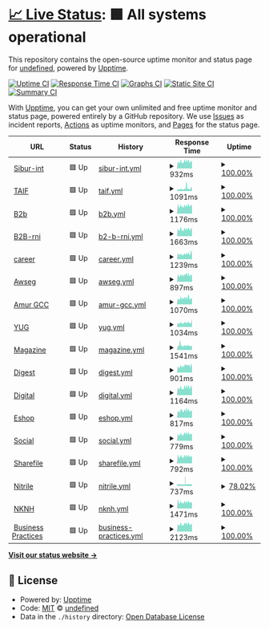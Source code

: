 # [📈 Live Status](https://demo.upptime.js.org): <!--live status--> **🟩 All systems operational**

This repository contains the open-source uptime monitor and status page for [undefined](https://demo.upptime.js.org), powered by [Upptime](https://github.com/upptime/upptime).

[![Uptime CI](https://github.com/undefined/upptime/workflows/Uptime%20CI/badge.svg)](https://github.com/undefined/upptime/actions?query=workflow%3A%22Uptime+CI%22)
[![Response Time CI](https://github.com/undefined/upptime/workflows/Response%20Time%20CI/badge.svg)](https://github.com/undefined/upptime/actions?query=workflow%3A%22Response+Time+CI%22)
[![Graphs CI](https://github.com/undefined/upptime/workflows/Graphs%20CI/badge.svg)](https://github.com/undefined/upptime/actions?query=workflow%3A%22Graphs+CI%22)
[![Static Site CI](https://github.com/undefined/upptime/workflows/Static%20Site%20CI/badge.svg)](https://github.com/undefined/upptime/actions?query=workflow%3A%22Static+Site+CI%22)
[![Summary CI](https://github.com/undefined/upptime/workflows/Summary%20CI/badge.svg)](https://github.com/undefined/upptime/actions?query=workflow%3A%22Summary+CI%22)

With [Upptime](https://upptime.js.org), you can get your own unlimited and free uptime monitor and status page, powered entirely by a GitHub repository. We use [Issues](https://github.com/undefined/upptime/issues) as incident reports, [Actions](https://github.com/undefined/upptime/actions) as uptime monitors, and [Pages](https://demo.upptime.js.org) for the status page.

<!--start: status pages-->
<!-- This summary is generated by Upptime (https://github.com/upptime/upptime) -->
<!-- Do not edit this manually, your changes will be overwritten -->
<!-- prettier-ignore -->
| URL | Status | History | Response Time | Uptime |
| --- | ------ | ------- | ------------- | ------ |
| <img alt="" src="https://favicons.githubusercontent.com/sibur-int.ru" height="13"> [Sibur-int](https://sibur-int.ru) | 🟩 Up | [sibur-int.yml](https://github.com/callmeurpapa/uptime/commits/HEAD/history/sibur-int.yml) | <details><summary><img alt="Response time graph" src="./graphs/sibur-int/response-time-week.png" height="20"> 932ms</summary><br><a href="https://callmeurpapa.github.io/uptime/history/sibur-int"><img alt="Response time 875" src="https://img.shields.io/endpoint?url=https%3A%2F%2Fraw.githubusercontent.com%2Fcallmeurpapa%2Fuptime%2FHEAD%2Fapi%2Fsibur-int%2Fresponse-time.json"></a><br><a href="https://callmeurpapa.github.io/uptime/history/sibur-int"><img alt="24-hour response time 962" src="https://img.shields.io/endpoint?url=https%3A%2F%2Fraw.githubusercontent.com%2Fcallmeurpapa%2Fuptime%2FHEAD%2Fapi%2Fsibur-int%2Fresponse-time-day.json"></a><br><a href="https://callmeurpapa.github.io/uptime/history/sibur-int"><img alt="7-day response time 932" src="https://img.shields.io/endpoint?url=https%3A%2F%2Fraw.githubusercontent.com%2Fcallmeurpapa%2Fuptime%2FHEAD%2Fapi%2Fsibur-int%2Fresponse-time-week.json"></a><br><a href="https://callmeurpapa.github.io/uptime/history/sibur-int"><img alt="30-day response time 875" src="https://img.shields.io/endpoint?url=https%3A%2F%2Fraw.githubusercontent.com%2Fcallmeurpapa%2Fuptime%2FHEAD%2Fapi%2Fsibur-int%2Fresponse-time-month.json"></a><br><a href="https://callmeurpapa.github.io/uptime/history/sibur-int"><img alt="1-year response time 875" src="https://img.shields.io/endpoint?url=https%3A%2F%2Fraw.githubusercontent.com%2Fcallmeurpapa%2Fuptime%2FHEAD%2Fapi%2Fsibur-int%2Fresponse-time-year.json"></a></details> | <details><summary><a href="https://callmeurpapa.github.io/uptime/history/sibur-int">100.00%</a></summary><a href="https://callmeurpapa.github.io/uptime/history/sibur-int"><img alt="All-time uptime 100.00%" src="https://img.shields.io/endpoint?url=https%3A%2F%2Fraw.githubusercontent.com%2Fcallmeurpapa%2Fuptime%2FHEAD%2Fapi%2Fsibur-int%2Fuptime.json"></a><br><a href="https://callmeurpapa.github.io/uptime/history/sibur-int"><img alt="24-hour uptime 100.00%" src="https://img.shields.io/endpoint?url=https%3A%2F%2Fraw.githubusercontent.com%2Fcallmeurpapa%2Fuptime%2FHEAD%2Fapi%2Fsibur-int%2Fuptime-day.json"></a><br><a href="https://callmeurpapa.github.io/uptime/history/sibur-int"><img alt="7-day uptime 100.00%" src="https://img.shields.io/endpoint?url=https%3A%2F%2Fraw.githubusercontent.com%2Fcallmeurpapa%2Fuptime%2FHEAD%2Fapi%2Fsibur-int%2Fuptime-week.json"></a><br><a href="https://callmeurpapa.github.io/uptime/history/sibur-int"><img alt="30-day uptime 100.00%" src="https://img.shields.io/endpoint?url=https%3A%2F%2Fraw.githubusercontent.com%2Fcallmeurpapa%2Fuptime%2FHEAD%2Fapi%2Fsibur-int%2Fuptime-month.json"></a><br><a href="https://callmeurpapa.github.io/uptime/history/sibur-int"><img alt="1-year uptime 100.00%" src="https://img.shields.io/endpoint?url=https%3A%2F%2Fraw.githubusercontent.com%2Fcallmeurpapa%2Fuptime%2FHEAD%2Fapi%2Fsibur-int%2Fuptime-year.json"></a></details>
| <img alt="" src="https://favicons.githubusercontent.com/taif.ru" height="13"> [TAIF](http://taif.ru) | 🟩 Up | [taif.yml](https://github.com/callmeurpapa/uptime/commits/HEAD/history/taif.yml) | <details><summary><img alt="Response time graph" src="./graphs/taif/response-time-week.png" height="20"> 1091ms</summary><br><a href="https://callmeurpapa.github.io/uptime/history/taif"><img alt="Response time 835" src="https://img.shields.io/endpoint?url=https%3A%2F%2Fraw.githubusercontent.com%2Fcallmeurpapa%2Fuptime%2FHEAD%2Fapi%2Ftaif%2Fresponse-time.json"></a><br><a href="https://callmeurpapa.github.io/uptime/history/taif"><img alt="24-hour response time 862" src="https://img.shields.io/endpoint?url=https%3A%2F%2Fraw.githubusercontent.com%2Fcallmeurpapa%2Fuptime%2FHEAD%2Fapi%2Ftaif%2Fresponse-time-day.json"></a><br><a href="https://callmeurpapa.github.io/uptime/history/taif"><img alt="7-day response time 1091" src="https://img.shields.io/endpoint?url=https%3A%2F%2Fraw.githubusercontent.com%2Fcallmeurpapa%2Fuptime%2FHEAD%2Fapi%2Ftaif%2Fresponse-time-week.json"></a><br><a href="https://callmeurpapa.github.io/uptime/history/taif"><img alt="30-day response time 835" src="https://img.shields.io/endpoint?url=https%3A%2F%2Fraw.githubusercontent.com%2Fcallmeurpapa%2Fuptime%2FHEAD%2Fapi%2Ftaif%2Fresponse-time-month.json"></a><br><a href="https://callmeurpapa.github.io/uptime/history/taif"><img alt="1-year response time 835" src="https://img.shields.io/endpoint?url=https%3A%2F%2Fraw.githubusercontent.com%2Fcallmeurpapa%2Fuptime%2FHEAD%2Fapi%2Ftaif%2Fresponse-time-year.json"></a></details> | <details><summary><a href="https://callmeurpapa.github.io/uptime/history/taif">100.00%</a></summary><a href="https://callmeurpapa.github.io/uptime/history/taif"><img alt="All-time uptime 96.63%" src="https://img.shields.io/endpoint?url=https%3A%2F%2Fraw.githubusercontent.com%2Fcallmeurpapa%2Fuptime%2FHEAD%2Fapi%2Ftaif%2Fuptime.json"></a><br><a href="https://callmeurpapa.github.io/uptime/history/taif"><img alt="24-hour uptime 100.00%" src="https://img.shields.io/endpoint?url=https%3A%2F%2Fraw.githubusercontent.com%2Fcallmeurpapa%2Fuptime%2FHEAD%2Fapi%2Ftaif%2Fuptime-day.json"></a><br><a href="https://callmeurpapa.github.io/uptime/history/taif"><img alt="7-day uptime 100.00%" src="https://img.shields.io/endpoint?url=https%3A%2F%2Fraw.githubusercontent.com%2Fcallmeurpapa%2Fuptime%2FHEAD%2Fapi%2Ftaif%2Fuptime-week.json"></a><br><a href="https://callmeurpapa.github.io/uptime/history/taif"><img alt="30-day uptime 96.63%" src="https://img.shields.io/endpoint?url=https%3A%2F%2Fraw.githubusercontent.com%2Fcallmeurpapa%2Fuptime%2FHEAD%2Fapi%2Ftaif%2Fuptime-month.json"></a><br><a href="https://callmeurpapa.github.io/uptime/history/taif"><img alt="1-year uptime 96.63%" src="https://img.shields.io/endpoint?url=https%3A%2F%2Fraw.githubusercontent.com%2Fcallmeurpapa%2Fuptime%2FHEAD%2Fapi%2Ftaif%2Fuptime-year.json"></a></details>
| <img alt="" src="https://favicons.githubusercontent.com/b2b.sibur.ru" height="13"> [B2b](https://b2b.sibur.ru) | 🟩 Up | [b2b.yml](https://github.com/callmeurpapa/uptime/commits/HEAD/history/b2b.yml) | <details><summary><img alt="Response time graph" src="./graphs/b2b/response-time-week.png" height="20"> 1176ms</summary><br><a href="https://callmeurpapa.github.io/uptime/history/b2b"><img alt="Response time 1925" src="https://img.shields.io/endpoint?url=https%3A%2F%2Fraw.githubusercontent.com%2Fcallmeurpapa%2Fuptime%2FHEAD%2Fapi%2Fb2b%2Fresponse-time.json"></a><br><a href="https://callmeurpapa.github.io/uptime/history/b2b"><img alt="24-hour response time 1362" src="https://img.shields.io/endpoint?url=https%3A%2F%2Fraw.githubusercontent.com%2Fcallmeurpapa%2Fuptime%2FHEAD%2Fapi%2Fb2b%2Fresponse-time-day.json"></a><br><a href="https://callmeurpapa.github.io/uptime/history/b2b"><img alt="7-day response time 1176" src="https://img.shields.io/endpoint?url=https%3A%2F%2Fraw.githubusercontent.com%2Fcallmeurpapa%2Fuptime%2FHEAD%2Fapi%2Fb2b%2Fresponse-time-week.json"></a><br><a href="https://callmeurpapa.github.io/uptime/history/b2b"><img alt="30-day response time 1925" src="https://img.shields.io/endpoint?url=https%3A%2F%2Fraw.githubusercontent.com%2Fcallmeurpapa%2Fuptime%2FHEAD%2Fapi%2Fb2b%2Fresponse-time-month.json"></a><br><a href="https://callmeurpapa.github.io/uptime/history/b2b"><img alt="1-year response time 1925" src="https://img.shields.io/endpoint?url=https%3A%2F%2Fraw.githubusercontent.com%2Fcallmeurpapa%2Fuptime%2FHEAD%2Fapi%2Fb2b%2Fresponse-time-year.json"></a></details> | <details><summary><a href="https://callmeurpapa.github.io/uptime/history/b2b">100.00%</a></summary><a href="https://callmeurpapa.github.io/uptime/history/b2b"><img alt="All-time uptime 100.00%" src="https://img.shields.io/endpoint?url=https%3A%2F%2Fraw.githubusercontent.com%2Fcallmeurpapa%2Fuptime%2FHEAD%2Fapi%2Fb2b%2Fuptime.json"></a><br><a href="https://callmeurpapa.github.io/uptime/history/b2b"><img alt="24-hour uptime 100.00%" src="https://img.shields.io/endpoint?url=https%3A%2F%2Fraw.githubusercontent.com%2Fcallmeurpapa%2Fuptime%2FHEAD%2Fapi%2Fb2b%2Fuptime-day.json"></a><br><a href="https://callmeurpapa.github.io/uptime/history/b2b"><img alt="7-day uptime 100.00%" src="https://img.shields.io/endpoint?url=https%3A%2F%2Fraw.githubusercontent.com%2Fcallmeurpapa%2Fuptime%2FHEAD%2Fapi%2Fb2b%2Fuptime-week.json"></a><br><a href="https://callmeurpapa.github.io/uptime/history/b2b"><img alt="30-day uptime 100.00%" src="https://img.shields.io/endpoint?url=https%3A%2F%2Fraw.githubusercontent.com%2Fcallmeurpapa%2Fuptime%2FHEAD%2Fapi%2Fb2b%2Fuptime-month.json"></a><br><a href="https://callmeurpapa.github.io/uptime/history/b2b"><img alt="1-year uptime 100.00%" src="https://img.shields.io/endpoint?url=https%3A%2F%2Fraw.githubusercontent.com%2Fcallmeurpapa%2Fuptime%2FHEAD%2Fapi%2Fb2b%2Fuptime-year.json"></a></details>
| <img alt="" src="https://favicons.githubusercontent.com/b2b-rni.sibur.ru" height="13"> [B2B-rni](https://b2b-rni.sibur.ru) | 🟩 Up | [b2-b-rni.yml](https://github.com/callmeurpapa/uptime/commits/HEAD/history/b2-b-rni.yml) | <details><summary><img alt="Response time graph" src="./graphs/b2-b-rni/response-time-week.png" height="20"> 1663ms</summary><br><a href="https://callmeurpapa.github.io/uptime/history/b2-b-rni"><img alt="Response time 2394" src="https://img.shields.io/endpoint?url=https%3A%2F%2Fraw.githubusercontent.com%2Fcallmeurpapa%2Fuptime%2FHEAD%2Fapi%2Fb2-b-rni%2Fresponse-time.json"></a><br><a href="https://callmeurpapa.github.io/uptime/history/b2-b-rni"><img alt="24-hour response time 2085" src="https://img.shields.io/endpoint?url=https%3A%2F%2Fraw.githubusercontent.com%2Fcallmeurpapa%2Fuptime%2FHEAD%2Fapi%2Fb2-b-rni%2Fresponse-time-day.json"></a><br><a href="https://callmeurpapa.github.io/uptime/history/b2-b-rni"><img alt="7-day response time 1663" src="https://img.shields.io/endpoint?url=https%3A%2F%2Fraw.githubusercontent.com%2Fcallmeurpapa%2Fuptime%2FHEAD%2Fapi%2Fb2-b-rni%2Fresponse-time-week.json"></a><br><a href="https://callmeurpapa.github.io/uptime/history/b2-b-rni"><img alt="30-day response time 2394" src="https://img.shields.io/endpoint?url=https%3A%2F%2Fraw.githubusercontent.com%2Fcallmeurpapa%2Fuptime%2FHEAD%2Fapi%2Fb2-b-rni%2Fresponse-time-month.json"></a><br><a href="https://callmeurpapa.github.io/uptime/history/b2-b-rni"><img alt="1-year response time 2394" src="https://img.shields.io/endpoint?url=https%3A%2F%2Fraw.githubusercontent.com%2Fcallmeurpapa%2Fuptime%2FHEAD%2Fapi%2Fb2-b-rni%2Fresponse-time-year.json"></a></details> | <details><summary><a href="https://callmeurpapa.github.io/uptime/history/b2-b-rni">100.00%</a></summary><a href="https://callmeurpapa.github.io/uptime/history/b2-b-rni"><img alt="All-time uptime 100.00%" src="https://img.shields.io/endpoint?url=https%3A%2F%2Fraw.githubusercontent.com%2Fcallmeurpapa%2Fuptime%2FHEAD%2Fapi%2Fb2-b-rni%2Fuptime.json"></a><br><a href="https://callmeurpapa.github.io/uptime/history/b2-b-rni"><img alt="24-hour uptime 100.00%" src="https://img.shields.io/endpoint?url=https%3A%2F%2Fraw.githubusercontent.com%2Fcallmeurpapa%2Fuptime%2FHEAD%2Fapi%2Fb2-b-rni%2Fuptime-day.json"></a><br><a href="https://callmeurpapa.github.io/uptime/history/b2-b-rni"><img alt="7-day uptime 100.00%" src="https://img.shields.io/endpoint?url=https%3A%2F%2Fraw.githubusercontent.com%2Fcallmeurpapa%2Fuptime%2FHEAD%2Fapi%2Fb2-b-rni%2Fuptime-week.json"></a><br><a href="https://callmeurpapa.github.io/uptime/history/b2-b-rni"><img alt="30-day uptime 100.00%" src="https://img.shields.io/endpoint?url=https%3A%2F%2Fraw.githubusercontent.com%2Fcallmeurpapa%2Fuptime%2FHEAD%2Fapi%2Fb2-b-rni%2Fuptime-month.json"></a><br><a href="https://callmeurpapa.github.io/uptime/history/b2-b-rni"><img alt="1-year uptime 100.00%" src="https://img.shields.io/endpoint?url=https%3A%2F%2Fraw.githubusercontent.com%2Fcallmeurpapa%2Fuptime%2FHEAD%2Fapi%2Fb2-b-rni%2Fuptime-year.json"></a></details>
| <img alt="" src="https://favicons.githubusercontent.com/career.sibur.ru" height="13"> [career](https://career.sibur.ru) | 🟩 Up | [career.yml](https://github.com/callmeurpapa/uptime/commits/HEAD/history/career.yml) | <details><summary><img alt="Response time graph" src="./graphs/career/response-time-week.png" height="20"> 1239ms</summary><br><a href="https://callmeurpapa.github.io/uptime/history/career"><img alt="Response time 2248" src="https://img.shields.io/endpoint?url=https%3A%2F%2Fraw.githubusercontent.com%2Fcallmeurpapa%2Fuptime%2FHEAD%2Fapi%2Fcareer%2Fresponse-time.json"></a><br><a href="https://callmeurpapa.github.io/uptime/history/career"><img alt="24-hour response time 1194" src="https://img.shields.io/endpoint?url=https%3A%2F%2Fraw.githubusercontent.com%2Fcallmeurpapa%2Fuptime%2FHEAD%2Fapi%2Fcareer%2Fresponse-time-day.json"></a><br><a href="https://callmeurpapa.github.io/uptime/history/career"><img alt="7-day response time 1239" src="https://img.shields.io/endpoint?url=https%3A%2F%2Fraw.githubusercontent.com%2Fcallmeurpapa%2Fuptime%2FHEAD%2Fapi%2Fcareer%2Fresponse-time-week.json"></a><br><a href="https://callmeurpapa.github.io/uptime/history/career"><img alt="30-day response time 2248" src="https://img.shields.io/endpoint?url=https%3A%2F%2Fraw.githubusercontent.com%2Fcallmeurpapa%2Fuptime%2FHEAD%2Fapi%2Fcareer%2Fresponse-time-month.json"></a><br><a href="https://callmeurpapa.github.io/uptime/history/career"><img alt="1-year response time 2248" src="https://img.shields.io/endpoint?url=https%3A%2F%2Fraw.githubusercontent.com%2Fcallmeurpapa%2Fuptime%2FHEAD%2Fapi%2Fcareer%2Fresponse-time-year.json"></a></details> | <details><summary><a href="https://callmeurpapa.github.io/uptime/history/career">100.00%</a></summary><a href="https://callmeurpapa.github.io/uptime/history/career"><img alt="All-time uptime 100.00%" src="https://img.shields.io/endpoint?url=https%3A%2F%2Fraw.githubusercontent.com%2Fcallmeurpapa%2Fuptime%2FHEAD%2Fapi%2Fcareer%2Fuptime.json"></a><br><a href="https://callmeurpapa.github.io/uptime/history/career"><img alt="24-hour uptime 100.00%" src="https://img.shields.io/endpoint?url=https%3A%2F%2Fraw.githubusercontent.com%2Fcallmeurpapa%2Fuptime%2FHEAD%2Fapi%2Fcareer%2Fuptime-day.json"></a><br><a href="https://callmeurpapa.github.io/uptime/history/career"><img alt="7-day uptime 100.00%" src="https://img.shields.io/endpoint?url=https%3A%2F%2Fraw.githubusercontent.com%2Fcallmeurpapa%2Fuptime%2FHEAD%2Fapi%2Fcareer%2Fuptime-week.json"></a><br><a href="https://callmeurpapa.github.io/uptime/history/career"><img alt="30-day uptime 100.00%" src="https://img.shields.io/endpoint?url=https%3A%2F%2Fraw.githubusercontent.com%2Fcallmeurpapa%2Fuptime%2FHEAD%2Fapi%2Fcareer%2Fuptime-month.json"></a><br><a href="https://callmeurpapa.github.io/uptime/history/career"><img alt="1-year uptime 100.00%" src="https://img.shields.io/endpoint?url=https%3A%2F%2Fraw.githubusercontent.com%2Fcallmeurpapa%2Fuptime%2FHEAD%2Fapi%2Fcareer%2Fuptime-year.json"></a></details>
| <img alt="" src="https://favicons.githubusercontent.com/awseg.sibur.ru" height="13"> [Awseg](https://awseg.sibur.ru) | 🟩 Up | [awseg.yml](https://github.com/callmeurpapa/uptime/commits/HEAD/history/awseg.yml) | <details><summary><img alt="Response time graph" src="./graphs/awseg/response-time-week.png" height="20"> 897ms</summary><br><a href="https://callmeurpapa.github.io/uptime/history/awseg"><img alt="Response time 1388" src="https://img.shields.io/endpoint?url=https%3A%2F%2Fraw.githubusercontent.com%2Fcallmeurpapa%2Fuptime%2FHEAD%2Fapi%2Fawseg%2Fresponse-time.json"></a><br><a href="https://callmeurpapa.github.io/uptime/history/awseg"><img alt="24-hour response time 869" src="https://img.shields.io/endpoint?url=https%3A%2F%2Fraw.githubusercontent.com%2Fcallmeurpapa%2Fuptime%2FHEAD%2Fapi%2Fawseg%2Fresponse-time-day.json"></a><br><a href="https://callmeurpapa.github.io/uptime/history/awseg"><img alt="7-day response time 897" src="https://img.shields.io/endpoint?url=https%3A%2F%2Fraw.githubusercontent.com%2Fcallmeurpapa%2Fuptime%2FHEAD%2Fapi%2Fawseg%2Fresponse-time-week.json"></a><br><a href="https://callmeurpapa.github.io/uptime/history/awseg"><img alt="30-day response time 1388" src="https://img.shields.io/endpoint?url=https%3A%2F%2Fraw.githubusercontent.com%2Fcallmeurpapa%2Fuptime%2FHEAD%2Fapi%2Fawseg%2Fresponse-time-month.json"></a><br><a href="https://callmeurpapa.github.io/uptime/history/awseg"><img alt="1-year response time 1388" src="https://img.shields.io/endpoint?url=https%3A%2F%2Fraw.githubusercontent.com%2Fcallmeurpapa%2Fuptime%2FHEAD%2Fapi%2Fawseg%2Fresponse-time-year.json"></a></details> | <details><summary><a href="https://callmeurpapa.github.io/uptime/history/awseg">100.00%</a></summary><a href="https://callmeurpapa.github.io/uptime/history/awseg"><img alt="All-time uptime 100.00%" src="https://img.shields.io/endpoint?url=https%3A%2F%2Fraw.githubusercontent.com%2Fcallmeurpapa%2Fuptime%2FHEAD%2Fapi%2Fawseg%2Fuptime.json"></a><br><a href="https://callmeurpapa.github.io/uptime/history/awseg"><img alt="24-hour uptime 100.00%" src="https://img.shields.io/endpoint?url=https%3A%2F%2Fraw.githubusercontent.com%2Fcallmeurpapa%2Fuptime%2FHEAD%2Fapi%2Fawseg%2Fuptime-day.json"></a><br><a href="https://callmeurpapa.github.io/uptime/history/awseg"><img alt="7-day uptime 100.00%" src="https://img.shields.io/endpoint?url=https%3A%2F%2Fraw.githubusercontent.com%2Fcallmeurpapa%2Fuptime%2FHEAD%2Fapi%2Fawseg%2Fuptime-week.json"></a><br><a href="https://callmeurpapa.github.io/uptime/history/awseg"><img alt="30-day uptime 100.00%" src="https://img.shields.io/endpoint?url=https%3A%2F%2Fraw.githubusercontent.com%2Fcallmeurpapa%2Fuptime%2FHEAD%2Fapi%2Fawseg%2Fuptime-month.json"></a><br><a href="https://callmeurpapa.github.io/uptime/history/awseg"><img alt="1-year uptime 100.00%" src="https://img.shields.io/endpoint?url=https%3A%2F%2Fraw.githubusercontent.com%2Fcallmeurpapa%2Fuptime%2FHEAD%2Fapi%2Fawseg%2Fuptime-year.json"></a></details>
| <img alt="" src="https://favicons.githubusercontent.com/amur-gcc.ru" height="13"> [Amur GCC](https://amur-gcc.ru) | 🟩 Up | [amur-gcc.yml](https://github.com/callmeurpapa/uptime/commits/HEAD/history/amur-gcc.yml) | <details><summary><img alt="Response time graph" src="./graphs/amur-gcc/response-time-week.png" height="20"> 1070ms</summary><br><a href="https://callmeurpapa.github.io/uptime/history/amur-gcc"><img alt="Response time 1652" src="https://img.shields.io/endpoint?url=https%3A%2F%2Fraw.githubusercontent.com%2Fcallmeurpapa%2Fuptime%2FHEAD%2Fapi%2Famur-gcc%2Fresponse-time.json"></a><br><a href="https://callmeurpapa.github.io/uptime/history/amur-gcc"><img alt="24-hour response time 1058" src="https://img.shields.io/endpoint?url=https%3A%2F%2Fraw.githubusercontent.com%2Fcallmeurpapa%2Fuptime%2FHEAD%2Fapi%2Famur-gcc%2Fresponse-time-day.json"></a><br><a href="https://callmeurpapa.github.io/uptime/history/amur-gcc"><img alt="7-day response time 1070" src="https://img.shields.io/endpoint?url=https%3A%2F%2Fraw.githubusercontent.com%2Fcallmeurpapa%2Fuptime%2FHEAD%2Fapi%2Famur-gcc%2Fresponse-time-week.json"></a><br><a href="https://callmeurpapa.github.io/uptime/history/amur-gcc"><img alt="30-day response time 1652" src="https://img.shields.io/endpoint?url=https%3A%2F%2Fraw.githubusercontent.com%2Fcallmeurpapa%2Fuptime%2FHEAD%2Fapi%2Famur-gcc%2Fresponse-time-month.json"></a><br><a href="https://callmeurpapa.github.io/uptime/history/amur-gcc"><img alt="1-year response time 1652" src="https://img.shields.io/endpoint?url=https%3A%2F%2Fraw.githubusercontent.com%2Fcallmeurpapa%2Fuptime%2FHEAD%2Fapi%2Famur-gcc%2Fresponse-time-year.json"></a></details> | <details><summary><a href="https://callmeurpapa.github.io/uptime/history/amur-gcc">100.00%</a></summary><a href="https://callmeurpapa.github.io/uptime/history/amur-gcc"><img alt="All-time uptime 99.97%" src="https://img.shields.io/endpoint?url=https%3A%2F%2Fraw.githubusercontent.com%2Fcallmeurpapa%2Fuptime%2FHEAD%2Fapi%2Famur-gcc%2Fuptime.json"></a><br><a href="https://callmeurpapa.github.io/uptime/history/amur-gcc"><img alt="24-hour uptime 100.00%" src="https://img.shields.io/endpoint?url=https%3A%2F%2Fraw.githubusercontent.com%2Fcallmeurpapa%2Fuptime%2FHEAD%2Fapi%2Famur-gcc%2Fuptime-day.json"></a><br><a href="https://callmeurpapa.github.io/uptime/history/amur-gcc"><img alt="7-day uptime 100.00%" src="https://img.shields.io/endpoint?url=https%3A%2F%2Fraw.githubusercontent.com%2Fcallmeurpapa%2Fuptime%2FHEAD%2Fapi%2Famur-gcc%2Fuptime-week.json"></a><br><a href="https://callmeurpapa.github.io/uptime/history/amur-gcc"><img alt="30-day uptime 99.97%" src="https://img.shields.io/endpoint?url=https%3A%2F%2Fraw.githubusercontent.com%2Fcallmeurpapa%2Fuptime%2FHEAD%2Fapi%2Famur-gcc%2Fuptime-month.json"></a><br><a href="https://callmeurpapa.github.io/uptime/history/amur-gcc"><img alt="1-year uptime 99.97%" src="https://img.shields.io/endpoint?url=https%3A%2F%2Fraw.githubusercontent.com%2Fcallmeurpapa%2Fuptime%2FHEAD%2Fapi%2Famur-gcc%2Fuptime-year.json"></a></details>
| <img alt="" src="https://favicons.githubusercontent.com/sibur-yug.ru" height="13"> [YUG](http://sibur-yug.ru) | 🟩 Up | [yug.yml](https://github.com/callmeurpapa/uptime/commits/HEAD/history/yug.yml) | <details><summary><img alt="Response time graph" src="./graphs/yug/response-time-week.png" height="20"> 1034ms</summary><br><a href="https://callmeurpapa.github.io/uptime/history/yug"><img alt="Response time 946" src="https://img.shields.io/endpoint?url=https%3A%2F%2Fraw.githubusercontent.com%2Fcallmeurpapa%2Fuptime%2FHEAD%2Fapi%2Fyug%2Fresponse-time.json"></a><br><a href="https://callmeurpapa.github.io/uptime/history/yug"><img alt="24-hour response time 2047" src="https://img.shields.io/endpoint?url=https%3A%2F%2Fraw.githubusercontent.com%2Fcallmeurpapa%2Fuptime%2FHEAD%2Fapi%2Fyug%2Fresponse-time-day.json"></a><br><a href="https://callmeurpapa.github.io/uptime/history/yug"><img alt="7-day response time 1034" src="https://img.shields.io/endpoint?url=https%3A%2F%2Fraw.githubusercontent.com%2Fcallmeurpapa%2Fuptime%2FHEAD%2Fapi%2Fyug%2Fresponse-time-week.json"></a><br><a href="https://callmeurpapa.github.io/uptime/history/yug"><img alt="30-day response time 946" src="https://img.shields.io/endpoint?url=https%3A%2F%2Fraw.githubusercontent.com%2Fcallmeurpapa%2Fuptime%2FHEAD%2Fapi%2Fyug%2Fresponse-time-month.json"></a><br><a href="https://callmeurpapa.github.io/uptime/history/yug"><img alt="1-year response time 946" src="https://img.shields.io/endpoint?url=https%3A%2F%2Fraw.githubusercontent.com%2Fcallmeurpapa%2Fuptime%2FHEAD%2Fapi%2Fyug%2Fresponse-time-year.json"></a></details> | <details><summary><a href="https://callmeurpapa.github.io/uptime/history/yug">100.00%</a></summary><a href="https://callmeurpapa.github.io/uptime/history/yug"><img alt="All-time uptime 99.99%" src="https://img.shields.io/endpoint?url=https%3A%2F%2Fraw.githubusercontent.com%2Fcallmeurpapa%2Fuptime%2FHEAD%2Fapi%2Fyug%2Fuptime.json"></a><br><a href="https://callmeurpapa.github.io/uptime/history/yug"><img alt="24-hour uptime 100.00%" src="https://img.shields.io/endpoint?url=https%3A%2F%2Fraw.githubusercontent.com%2Fcallmeurpapa%2Fuptime%2FHEAD%2Fapi%2Fyug%2Fuptime-day.json"></a><br><a href="https://callmeurpapa.github.io/uptime/history/yug"><img alt="7-day uptime 100.00%" src="https://img.shields.io/endpoint?url=https%3A%2F%2Fraw.githubusercontent.com%2Fcallmeurpapa%2Fuptime%2FHEAD%2Fapi%2Fyug%2Fuptime-week.json"></a><br><a href="https://callmeurpapa.github.io/uptime/history/yug"><img alt="30-day uptime 99.99%" src="https://img.shields.io/endpoint?url=https%3A%2F%2Fraw.githubusercontent.com%2Fcallmeurpapa%2Fuptime%2FHEAD%2Fapi%2Fyug%2Fuptime-month.json"></a><br><a href="https://callmeurpapa.github.io/uptime/history/yug"><img alt="1-year uptime 99.99%" src="https://img.shields.io/endpoint?url=https%3A%2F%2Fraw.githubusercontent.com%2Fcallmeurpapa%2Fuptime%2FHEAD%2Fapi%2Fyug%2Fuptime-year.json"></a></details>
| <img alt="" src="https://favicons.githubusercontent.com/magazine.sibur.ru" height="13"> [Magazine](https://magazine.sibur.ru) | 🟩 Up | [magazine.yml](https://github.com/callmeurpapa/uptime/commits/HEAD/history/magazine.yml) | <details><summary><img alt="Response time graph" src="./graphs/magazine/response-time-week.png" height="20"> 1541ms</summary><br><a href="https://callmeurpapa.github.io/uptime/history/magazine"><img alt="Response time 2003" src="https://img.shields.io/endpoint?url=https%3A%2F%2Fraw.githubusercontent.com%2Fcallmeurpapa%2Fuptime%2FHEAD%2Fapi%2Fmagazine%2Fresponse-time.json"></a><br><a href="https://callmeurpapa.github.io/uptime/history/magazine"><img alt="24-hour response time 1399" src="https://img.shields.io/endpoint?url=https%3A%2F%2Fraw.githubusercontent.com%2Fcallmeurpapa%2Fuptime%2FHEAD%2Fapi%2Fmagazine%2Fresponse-time-day.json"></a><br><a href="https://callmeurpapa.github.io/uptime/history/magazine"><img alt="7-day response time 1541" src="https://img.shields.io/endpoint?url=https%3A%2F%2Fraw.githubusercontent.com%2Fcallmeurpapa%2Fuptime%2FHEAD%2Fapi%2Fmagazine%2Fresponse-time-week.json"></a><br><a href="https://callmeurpapa.github.io/uptime/history/magazine"><img alt="30-day response time 2003" src="https://img.shields.io/endpoint?url=https%3A%2F%2Fraw.githubusercontent.com%2Fcallmeurpapa%2Fuptime%2FHEAD%2Fapi%2Fmagazine%2Fresponse-time-month.json"></a><br><a href="https://callmeurpapa.github.io/uptime/history/magazine"><img alt="1-year response time 2003" src="https://img.shields.io/endpoint?url=https%3A%2F%2Fraw.githubusercontent.com%2Fcallmeurpapa%2Fuptime%2FHEAD%2Fapi%2Fmagazine%2Fresponse-time-year.json"></a></details> | <details><summary><a href="https://callmeurpapa.github.io/uptime/history/magazine">100.00%</a></summary><a href="https://callmeurpapa.github.io/uptime/history/magazine"><img alt="All-time uptime 100.00%" src="https://img.shields.io/endpoint?url=https%3A%2F%2Fraw.githubusercontent.com%2Fcallmeurpapa%2Fuptime%2FHEAD%2Fapi%2Fmagazine%2Fuptime.json"></a><br><a href="https://callmeurpapa.github.io/uptime/history/magazine"><img alt="24-hour uptime 100.00%" src="https://img.shields.io/endpoint?url=https%3A%2F%2Fraw.githubusercontent.com%2Fcallmeurpapa%2Fuptime%2FHEAD%2Fapi%2Fmagazine%2Fuptime-day.json"></a><br><a href="https://callmeurpapa.github.io/uptime/history/magazine"><img alt="7-day uptime 100.00%" src="https://img.shields.io/endpoint?url=https%3A%2F%2Fraw.githubusercontent.com%2Fcallmeurpapa%2Fuptime%2FHEAD%2Fapi%2Fmagazine%2Fuptime-week.json"></a><br><a href="https://callmeurpapa.github.io/uptime/history/magazine"><img alt="30-day uptime 100.00%" src="https://img.shields.io/endpoint?url=https%3A%2F%2Fraw.githubusercontent.com%2Fcallmeurpapa%2Fuptime%2FHEAD%2Fapi%2Fmagazine%2Fuptime-month.json"></a><br><a href="https://callmeurpapa.github.io/uptime/history/magazine"><img alt="1-year uptime 100.00%" src="https://img.shields.io/endpoint?url=https%3A%2F%2Fraw.githubusercontent.com%2Fcallmeurpapa%2Fuptime%2FHEAD%2Fapi%2Fmagazine%2Fuptime-year.json"></a></details>
| <img alt="" src="https://favicons.githubusercontent.com/digest.sibur.ru" height="13"> [Digest](https://digest.sibur.ru) | 🟩 Up | [digest.yml](https://github.com/callmeurpapa/uptime/commits/HEAD/history/digest.yml) | <details><summary><img alt="Response time graph" src="./graphs/digest/response-time-week.png" height="20"> 901ms</summary><br><a href="https://callmeurpapa.github.io/uptime/history/digest"><img alt="Response time 1806" src="https://img.shields.io/endpoint?url=https%3A%2F%2Fraw.githubusercontent.com%2Fcallmeurpapa%2Fuptime%2FHEAD%2Fapi%2Fdigest%2Fresponse-time.json"></a><br><a href="https://callmeurpapa.github.io/uptime/history/digest"><img alt="24-hour response time 803" src="https://img.shields.io/endpoint?url=https%3A%2F%2Fraw.githubusercontent.com%2Fcallmeurpapa%2Fuptime%2FHEAD%2Fapi%2Fdigest%2Fresponse-time-day.json"></a><br><a href="https://callmeurpapa.github.io/uptime/history/digest"><img alt="7-day response time 901" src="https://img.shields.io/endpoint?url=https%3A%2F%2Fraw.githubusercontent.com%2Fcallmeurpapa%2Fuptime%2FHEAD%2Fapi%2Fdigest%2Fresponse-time-week.json"></a><br><a href="https://callmeurpapa.github.io/uptime/history/digest"><img alt="30-day response time 1806" src="https://img.shields.io/endpoint?url=https%3A%2F%2Fraw.githubusercontent.com%2Fcallmeurpapa%2Fuptime%2FHEAD%2Fapi%2Fdigest%2Fresponse-time-month.json"></a><br><a href="https://callmeurpapa.github.io/uptime/history/digest"><img alt="1-year response time 1806" src="https://img.shields.io/endpoint?url=https%3A%2F%2Fraw.githubusercontent.com%2Fcallmeurpapa%2Fuptime%2FHEAD%2Fapi%2Fdigest%2Fresponse-time-year.json"></a></details> | <details><summary><a href="https://callmeurpapa.github.io/uptime/history/digest">100.00%</a></summary><a href="https://callmeurpapa.github.io/uptime/history/digest"><img alt="All-time uptime 100.00%" src="https://img.shields.io/endpoint?url=https%3A%2F%2Fraw.githubusercontent.com%2Fcallmeurpapa%2Fuptime%2FHEAD%2Fapi%2Fdigest%2Fuptime.json"></a><br><a href="https://callmeurpapa.github.io/uptime/history/digest"><img alt="24-hour uptime 100.00%" src="https://img.shields.io/endpoint?url=https%3A%2F%2Fraw.githubusercontent.com%2Fcallmeurpapa%2Fuptime%2FHEAD%2Fapi%2Fdigest%2Fuptime-day.json"></a><br><a href="https://callmeurpapa.github.io/uptime/history/digest"><img alt="7-day uptime 100.00%" src="https://img.shields.io/endpoint?url=https%3A%2F%2Fraw.githubusercontent.com%2Fcallmeurpapa%2Fuptime%2FHEAD%2Fapi%2Fdigest%2Fuptime-week.json"></a><br><a href="https://callmeurpapa.github.io/uptime/history/digest"><img alt="30-day uptime 100.00%" src="https://img.shields.io/endpoint?url=https%3A%2F%2Fraw.githubusercontent.com%2Fcallmeurpapa%2Fuptime%2FHEAD%2Fapi%2Fdigest%2Fuptime-month.json"></a><br><a href="https://callmeurpapa.github.io/uptime/history/digest"><img alt="1-year uptime 100.00%" src="https://img.shields.io/endpoint?url=https%3A%2F%2Fraw.githubusercontent.com%2Fcallmeurpapa%2Fuptime%2FHEAD%2Fapi%2Fdigest%2Fuptime-year.json"></a></details>
| <img alt="" src="https://favicons.githubusercontent.com/sibur.digital" height="13"> [Digital](https://sibur.digital) | 🟩 Up | [digital.yml](https://github.com/callmeurpapa/uptime/commits/HEAD/history/digital.yml) | <details><summary><img alt="Response time graph" src="./graphs/digital/response-time-week.png" height="20"> 1164ms</summary><br><a href="https://callmeurpapa.github.io/uptime/history/digital"><img alt="Response time 2122" src="https://img.shields.io/endpoint?url=https%3A%2F%2Fraw.githubusercontent.com%2Fcallmeurpapa%2Fuptime%2FHEAD%2Fapi%2Fdigital%2Fresponse-time.json"></a><br><a href="https://callmeurpapa.github.io/uptime/history/digital"><img alt="24-hour response time 1161" src="https://img.shields.io/endpoint?url=https%3A%2F%2Fraw.githubusercontent.com%2Fcallmeurpapa%2Fuptime%2FHEAD%2Fapi%2Fdigital%2Fresponse-time-day.json"></a><br><a href="https://callmeurpapa.github.io/uptime/history/digital"><img alt="7-day response time 1164" src="https://img.shields.io/endpoint?url=https%3A%2F%2Fraw.githubusercontent.com%2Fcallmeurpapa%2Fuptime%2FHEAD%2Fapi%2Fdigital%2Fresponse-time-week.json"></a><br><a href="https://callmeurpapa.github.io/uptime/history/digital"><img alt="30-day response time 2122" src="https://img.shields.io/endpoint?url=https%3A%2F%2Fraw.githubusercontent.com%2Fcallmeurpapa%2Fuptime%2FHEAD%2Fapi%2Fdigital%2Fresponse-time-month.json"></a><br><a href="https://callmeurpapa.github.io/uptime/history/digital"><img alt="1-year response time 2122" src="https://img.shields.io/endpoint?url=https%3A%2F%2Fraw.githubusercontent.com%2Fcallmeurpapa%2Fuptime%2FHEAD%2Fapi%2Fdigital%2Fresponse-time-year.json"></a></details> | <details><summary><a href="https://callmeurpapa.github.io/uptime/history/digital">100.00%</a></summary><a href="https://callmeurpapa.github.io/uptime/history/digital"><img alt="All-time uptime 100.00%" src="https://img.shields.io/endpoint?url=https%3A%2F%2Fraw.githubusercontent.com%2Fcallmeurpapa%2Fuptime%2FHEAD%2Fapi%2Fdigital%2Fuptime.json"></a><br><a href="https://callmeurpapa.github.io/uptime/history/digital"><img alt="24-hour uptime 100.00%" src="https://img.shields.io/endpoint?url=https%3A%2F%2Fraw.githubusercontent.com%2Fcallmeurpapa%2Fuptime%2FHEAD%2Fapi%2Fdigital%2Fuptime-day.json"></a><br><a href="https://callmeurpapa.github.io/uptime/history/digital"><img alt="7-day uptime 100.00%" src="https://img.shields.io/endpoint?url=https%3A%2F%2Fraw.githubusercontent.com%2Fcallmeurpapa%2Fuptime%2FHEAD%2Fapi%2Fdigital%2Fuptime-week.json"></a><br><a href="https://callmeurpapa.github.io/uptime/history/digital"><img alt="30-day uptime 100.00%" src="https://img.shields.io/endpoint?url=https%3A%2F%2Fraw.githubusercontent.com%2Fcallmeurpapa%2Fuptime%2FHEAD%2Fapi%2Fdigital%2Fuptime-month.json"></a><br><a href="https://callmeurpapa.github.io/uptime/history/digital"><img alt="1-year uptime 100.00%" src="https://img.shields.io/endpoint?url=https%3A%2F%2Fraw.githubusercontent.com%2Fcallmeurpapa%2Fuptime%2FHEAD%2Fapi%2Fdigital%2Fuptime-year.json"></a></details>
| <img alt="" src="https://favicons.githubusercontent.com/eshop.sibur.ru" height="13"> [Eshop](https://eshop.sibur.ru) | 🟩 Up | [eshop.yml](https://github.com/callmeurpapa/uptime/commits/HEAD/history/eshop.yml) | <details><summary><img alt="Response time graph" src="./graphs/eshop/response-time-week.png" height="20"> 817ms</summary><br><a href="https://callmeurpapa.github.io/uptime/history/eshop"><img alt="Response time 1472" src="https://img.shields.io/endpoint?url=https%3A%2F%2Fraw.githubusercontent.com%2Fcallmeurpapa%2Fuptime%2FHEAD%2Fapi%2Feshop%2Fresponse-time.json"></a><br><a href="https://callmeurpapa.github.io/uptime/history/eshop"><img alt="24-hour response time 825" src="https://img.shields.io/endpoint?url=https%3A%2F%2Fraw.githubusercontent.com%2Fcallmeurpapa%2Fuptime%2FHEAD%2Fapi%2Feshop%2Fresponse-time-day.json"></a><br><a href="https://callmeurpapa.github.io/uptime/history/eshop"><img alt="7-day response time 817" src="https://img.shields.io/endpoint?url=https%3A%2F%2Fraw.githubusercontent.com%2Fcallmeurpapa%2Fuptime%2FHEAD%2Fapi%2Feshop%2Fresponse-time-week.json"></a><br><a href="https://callmeurpapa.github.io/uptime/history/eshop"><img alt="30-day response time 1472" src="https://img.shields.io/endpoint?url=https%3A%2F%2Fraw.githubusercontent.com%2Fcallmeurpapa%2Fuptime%2FHEAD%2Fapi%2Feshop%2Fresponse-time-month.json"></a><br><a href="https://callmeurpapa.github.io/uptime/history/eshop"><img alt="1-year response time 1472" src="https://img.shields.io/endpoint?url=https%3A%2F%2Fraw.githubusercontent.com%2Fcallmeurpapa%2Fuptime%2FHEAD%2Fapi%2Feshop%2Fresponse-time-year.json"></a></details> | <details><summary><a href="https://callmeurpapa.github.io/uptime/history/eshop">100.00%</a></summary><a href="https://callmeurpapa.github.io/uptime/history/eshop"><img alt="All-time uptime 100.00%" src="https://img.shields.io/endpoint?url=https%3A%2F%2Fraw.githubusercontent.com%2Fcallmeurpapa%2Fuptime%2FHEAD%2Fapi%2Feshop%2Fuptime.json"></a><br><a href="https://callmeurpapa.github.io/uptime/history/eshop"><img alt="24-hour uptime 100.00%" src="https://img.shields.io/endpoint?url=https%3A%2F%2Fraw.githubusercontent.com%2Fcallmeurpapa%2Fuptime%2FHEAD%2Fapi%2Feshop%2Fuptime-day.json"></a><br><a href="https://callmeurpapa.github.io/uptime/history/eshop"><img alt="7-day uptime 100.00%" src="https://img.shields.io/endpoint?url=https%3A%2F%2Fraw.githubusercontent.com%2Fcallmeurpapa%2Fuptime%2FHEAD%2Fapi%2Feshop%2Fuptime-week.json"></a><br><a href="https://callmeurpapa.github.io/uptime/history/eshop"><img alt="30-day uptime 100.00%" src="https://img.shields.io/endpoint?url=https%3A%2F%2Fraw.githubusercontent.com%2Fcallmeurpapa%2Fuptime%2FHEAD%2Fapi%2Feshop%2Fuptime-month.json"></a><br><a href="https://callmeurpapa.github.io/uptime/history/eshop"><img alt="1-year uptime 100.00%" src="https://img.shields.io/endpoint?url=https%3A%2F%2Fraw.githubusercontent.com%2Fcallmeurpapa%2Fuptime%2FHEAD%2Fapi%2Feshop%2Fuptime-year.json"></a></details>
| <img alt="" src="https://favicons.githubusercontent.com/social.sibur.ru" height="13"> [Social](https://social.sibur.ru) | 🟩 Up | [social.yml](https://github.com/callmeurpapa/uptime/commits/HEAD/history/social.yml) | <details><summary><img alt="Response time graph" src="./graphs/social/response-time-week.png" height="20"> 779ms</summary><br><a href="https://callmeurpapa.github.io/uptime/history/social"><img alt="Response time 1753" src="https://img.shields.io/endpoint?url=https%3A%2F%2Fraw.githubusercontent.com%2Fcallmeurpapa%2Fuptime%2FHEAD%2Fapi%2Fsocial%2Fresponse-time.json"></a><br><a href="https://callmeurpapa.github.io/uptime/history/social"><img alt="24-hour response time 773" src="https://img.shields.io/endpoint?url=https%3A%2F%2Fraw.githubusercontent.com%2Fcallmeurpapa%2Fuptime%2FHEAD%2Fapi%2Fsocial%2Fresponse-time-day.json"></a><br><a href="https://callmeurpapa.github.io/uptime/history/social"><img alt="7-day response time 779" src="https://img.shields.io/endpoint?url=https%3A%2F%2Fraw.githubusercontent.com%2Fcallmeurpapa%2Fuptime%2FHEAD%2Fapi%2Fsocial%2Fresponse-time-week.json"></a><br><a href="https://callmeurpapa.github.io/uptime/history/social"><img alt="30-day response time 1753" src="https://img.shields.io/endpoint?url=https%3A%2F%2Fraw.githubusercontent.com%2Fcallmeurpapa%2Fuptime%2FHEAD%2Fapi%2Fsocial%2Fresponse-time-month.json"></a><br><a href="https://callmeurpapa.github.io/uptime/history/social"><img alt="1-year response time 1753" src="https://img.shields.io/endpoint?url=https%3A%2F%2Fraw.githubusercontent.com%2Fcallmeurpapa%2Fuptime%2FHEAD%2Fapi%2Fsocial%2Fresponse-time-year.json"></a></details> | <details><summary><a href="https://callmeurpapa.github.io/uptime/history/social">100.00%</a></summary><a href="https://callmeurpapa.github.io/uptime/history/social"><img alt="All-time uptime 100.00%" src="https://img.shields.io/endpoint?url=https%3A%2F%2Fraw.githubusercontent.com%2Fcallmeurpapa%2Fuptime%2FHEAD%2Fapi%2Fsocial%2Fuptime.json"></a><br><a href="https://callmeurpapa.github.io/uptime/history/social"><img alt="24-hour uptime 100.00%" src="https://img.shields.io/endpoint?url=https%3A%2F%2Fraw.githubusercontent.com%2Fcallmeurpapa%2Fuptime%2FHEAD%2Fapi%2Fsocial%2Fuptime-day.json"></a><br><a href="https://callmeurpapa.github.io/uptime/history/social"><img alt="7-day uptime 100.00%" src="https://img.shields.io/endpoint?url=https%3A%2F%2Fraw.githubusercontent.com%2Fcallmeurpapa%2Fuptime%2FHEAD%2Fapi%2Fsocial%2Fuptime-week.json"></a><br><a href="https://callmeurpapa.github.io/uptime/history/social"><img alt="30-day uptime 100.00%" src="https://img.shields.io/endpoint?url=https%3A%2F%2Fraw.githubusercontent.com%2Fcallmeurpapa%2Fuptime%2FHEAD%2Fapi%2Fsocial%2Fuptime-month.json"></a><br><a href="https://callmeurpapa.github.io/uptime/history/social"><img alt="1-year uptime 100.00%" src="https://img.shields.io/endpoint?url=https%3A%2F%2Fraw.githubusercontent.com%2Fcallmeurpapa%2Fuptime%2FHEAD%2Fapi%2Fsocial%2Fuptime-year.json"></a></details>
| <img alt="" src="https://favicons.githubusercontent.com/sharefile.sibur.ru" height="13"> [Sharefile](https://sharefile.sibur.ru) | 🟩 Up | [sharefile.yml](https://github.com/callmeurpapa/uptime/commits/HEAD/history/sharefile.yml) | <details><summary><img alt="Response time graph" src="./graphs/sharefile/response-time-week.png" height="20"> 792ms</summary><br><a href="https://callmeurpapa.github.io/uptime/history/sharefile"><img alt="Response time 1446" src="https://img.shields.io/endpoint?url=https%3A%2F%2Fraw.githubusercontent.com%2Fcallmeurpapa%2Fuptime%2FHEAD%2Fapi%2Fsharefile%2Fresponse-time.json"></a><br><a href="https://callmeurpapa.github.io/uptime/history/sharefile"><img alt="24-hour response time 806" src="https://img.shields.io/endpoint?url=https%3A%2F%2Fraw.githubusercontent.com%2Fcallmeurpapa%2Fuptime%2FHEAD%2Fapi%2Fsharefile%2Fresponse-time-day.json"></a><br><a href="https://callmeurpapa.github.io/uptime/history/sharefile"><img alt="7-day response time 792" src="https://img.shields.io/endpoint?url=https%3A%2F%2Fraw.githubusercontent.com%2Fcallmeurpapa%2Fuptime%2FHEAD%2Fapi%2Fsharefile%2Fresponse-time-week.json"></a><br><a href="https://callmeurpapa.github.io/uptime/history/sharefile"><img alt="30-day response time 1446" src="https://img.shields.io/endpoint?url=https%3A%2F%2Fraw.githubusercontent.com%2Fcallmeurpapa%2Fuptime%2FHEAD%2Fapi%2Fsharefile%2Fresponse-time-month.json"></a><br><a href="https://callmeurpapa.github.io/uptime/history/sharefile"><img alt="1-year response time 1446" src="https://img.shields.io/endpoint?url=https%3A%2F%2Fraw.githubusercontent.com%2Fcallmeurpapa%2Fuptime%2FHEAD%2Fapi%2Fsharefile%2Fresponse-time-year.json"></a></details> | <details><summary><a href="https://callmeurpapa.github.io/uptime/history/sharefile">100.00%</a></summary><a href="https://callmeurpapa.github.io/uptime/history/sharefile"><img alt="All-time uptime 100.00%" src="https://img.shields.io/endpoint?url=https%3A%2F%2Fraw.githubusercontent.com%2Fcallmeurpapa%2Fuptime%2FHEAD%2Fapi%2Fsharefile%2Fuptime.json"></a><br><a href="https://callmeurpapa.github.io/uptime/history/sharefile"><img alt="24-hour uptime 100.00%" src="https://img.shields.io/endpoint?url=https%3A%2F%2Fraw.githubusercontent.com%2Fcallmeurpapa%2Fuptime%2FHEAD%2Fapi%2Fsharefile%2Fuptime-day.json"></a><br><a href="https://callmeurpapa.github.io/uptime/history/sharefile"><img alt="7-day uptime 100.00%" src="https://img.shields.io/endpoint?url=https%3A%2F%2Fraw.githubusercontent.com%2Fcallmeurpapa%2Fuptime%2FHEAD%2Fapi%2Fsharefile%2Fuptime-week.json"></a><br><a href="https://callmeurpapa.github.io/uptime/history/sharefile"><img alt="30-day uptime 100.00%" src="https://img.shields.io/endpoint?url=https%3A%2F%2Fraw.githubusercontent.com%2Fcallmeurpapa%2Fuptime%2FHEAD%2Fapi%2Fsharefile%2Fuptime-month.json"></a><br><a href="https://callmeurpapa.github.io/uptime/history/sharefile"><img alt="1-year uptime 100.00%" src="https://img.shields.io/endpoint?url=https%3A%2F%2Fraw.githubusercontent.com%2Fcallmeurpapa%2Fuptime%2FHEAD%2Fapi%2Fsharefile%2Fuptime-year.json"></a></details>
| <img alt="" src="https://favicons.githubusercontent.com/nitrile.sibur.ru" height="13"> [Nitrile](https://nitrile.sibur.ru) | 🟩 Up | [nitrile.yml](https://github.com/callmeurpapa/uptime/commits/HEAD/history/nitrile.yml) | <details><summary><img alt="Response time graph" src="./graphs/nitrile/response-time-week.png" height="20"> 737ms</summary><br><a href="https://callmeurpapa.github.io/uptime/history/nitrile"><img alt="Response time 1353" src="https://img.shields.io/endpoint?url=https%3A%2F%2Fraw.githubusercontent.com%2Fcallmeurpapa%2Fuptime%2FHEAD%2Fapi%2Fnitrile%2Fresponse-time.json"></a><br><a href="https://callmeurpapa.github.io/uptime/history/nitrile"><img alt="24-hour response time 661" src="https://img.shields.io/endpoint?url=https%3A%2F%2Fraw.githubusercontent.com%2Fcallmeurpapa%2Fuptime%2FHEAD%2Fapi%2Fnitrile%2Fresponse-time-day.json"></a><br><a href="https://callmeurpapa.github.io/uptime/history/nitrile"><img alt="7-day response time 737" src="https://img.shields.io/endpoint?url=https%3A%2F%2Fraw.githubusercontent.com%2Fcallmeurpapa%2Fuptime%2FHEAD%2Fapi%2Fnitrile%2Fresponse-time-week.json"></a><br><a href="https://callmeurpapa.github.io/uptime/history/nitrile"><img alt="30-day response time 1353" src="https://img.shields.io/endpoint?url=https%3A%2F%2Fraw.githubusercontent.com%2Fcallmeurpapa%2Fuptime%2FHEAD%2Fapi%2Fnitrile%2Fresponse-time-month.json"></a><br><a href="https://callmeurpapa.github.io/uptime/history/nitrile"><img alt="1-year response time 1353" src="https://img.shields.io/endpoint?url=https%3A%2F%2Fraw.githubusercontent.com%2Fcallmeurpapa%2Fuptime%2FHEAD%2Fapi%2Fnitrile%2Fresponse-time-year.json"></a></details> | <details><summary><a href="https://callmeurpapa.github.io/uptime/history/nitrile">78.02%</a></summary><a href="https://callmeurpapa.github.io/uptime/history/nitrile"><img alt="All-time uptime 82.39%" src="https://img.shields.io/endpoint?url=https%3A%2F%2Fraw.githubusercontent.com%2Fcallmeurpapa%2Fuptime%2FHEAD%2Fapi%2Fnitrile%2Fuptime.json"></a><br><a href="https://callmeurpapa.github.io/uptime/history/nitrile"><img alt="24-hour uptime 66.78%" src="https://img.shields.io/endpoint?url=https%3A%2F%2Fraw.githubusercontent.com%2Fcallmeurpapa%2Fuptime%2FHEAD%2Fapi%2Fnitrile%2Fuptime-day.json"></a><br><a href="https://callmeurpapa.github.io/uptime/history/nitrile"><img alt="7-day uptime 78.02%" src="https://img.shields.io/endpoint?url=https%3A%2F%2Fraw.githubusercontent.com%2Fcallmeurpapa%2Fuptime%2FHEAD%2Fapi%2Fnitrile%2Fuptime-week.json"></a><br><a href="https://callmeurpapa.github.io/uptime/history/nitrile"><img alt="30-day uptime 82.39%" src="https://img.shields.io/endpoint?url=https%3A%2F%2Fraw.githubusercontent.com%2Fcallmeurpapa%2Fuptime%2FHEAD%2Fapi%2Fnitrile%2Fuptime-month.json"></a><br><a href="https://callmeurpapa.github.io/uptime/history/nitrile"><img alt="1-year uptime 82.39%" src="https://img.shields.io/endpoint?url=https%3A%2F%2Fraw.githubusercontent.com%2Fcallmeurpapa%2Fuptime%2FHEAD%2Fapi%2Fnitrile%2Fuptime-year.json"></a></details>
| <img alt="" src="https://favicons.githubusercontent.com/nknh.ru" height="13"> [NKNH](https://nknh.ru/) | 🟩 Up | [nknh.yml](https://github.com/callmeurpapa/uptime/commits/HEAD/history/nknh.yml) | <details><summary><img alt="Response time graph" src="./graphs/nknh/response-time-week.png" height="20"> 1471ms</summary><br><a href="https://callmeurpapa.github.io/uptime/history/nknh"><img alt="Response time 1429" src="https://img.shields.io/endpoint?url=https%3A%2F%2Fraw.githubusercontent.com%2Fcallmeurpapa%2Fuptime%2FHEAD%2Fapi%2Fnknh%2Fresponse-time.json"></a><br><a href="https://callmeurpapa.github.io/uptime/history/nknh"><img alt="24-hour response time 1514" src="https://img.shields.io/endpoint?url=https%3A%2F%2Fraw.githubusercontent.com%2Fcallmeurpapa%2Fuptime%2FHEAD%2Fapi%2Fnknh%2Fresponse-time-day.json"></a><br><a href="https://callmeurpapa.github.io/uptime/history/nknh"><img alt="7-day response time 1471" src="https://img.shields.io/endpoint?url=https%3A%2F%2Fraw.githubusercontent.com%2Fcallmeurpapa%2Fuptime%2FHEAD%2Fapi%2Fnknh%2Fresponse-time-week.json"></a><br><a href="https://callmeurpapa.github.io/uptime/history/nknh"><img alt="30-day response time 1429" src="https://img.shields.io/endpoint?url=https%3A%2F%2Fraw.githubusercontent.com%2Fcallmeurpapa%2Fuptime%2FHEAD%2Fapi%2Fnknh%2Fresponse-time-month.json"></a><br><a href="https://callmeurpapa.github.io/uptime/history/nknh"><img alt="1-year response time 1429" src="https://img.shields.io/endpoint?url=https%3A%2F%2Fraw.githubusercontent.com%2Fcallmeurpapa%2Fuptime%2FHEAD%2Fapi%2Fnknh%2Fresponse-time-year.json"></a></details> | <details><summary><a href="https://callmeurpapa.github.io/uptime/history/nknh">100.00%</a></summary><a href="https://callmeurpapa.github.io/uptime/history/nknh"><img alt="All-time uptime 100.00%" src="https://img.shields.io/endpoint?url=https%3A%2F%2Fraw.githubusercontent.com%2Fcallmeurpapa%2Fuptime%2FHEAD%2Fapi%2Fnknh%2Fuptime.json"></a><br><a href="https://callmeurpapa.github.io/uptime/history/nknh"><img alt="24-hour uptime 100.00%" src="https://img.shields.io/endpoint?url=https%3A%2F%2Fraw.githubusercontent.com%2Fcallmeurpapa%2Fuptime%2FHEAD%2Fapi%2Fnknh%2Fuptime-day.json"></a><br><a href="https://callmeurpapa.github.io/uptime/history/nknh"><img alt="7-day uptime 100.00%" src="https://img.shields.io/endpoint?url=https%3A%2F%2Fraw.githubusercontent.com%2Fcallmeurpapa%2Fuptime%2FHEAD%2Fapi%2Fnknh%2Fuptime-week.json"></a><br><a href="https://callmeurpapa.github.io/uptime/history/nknh"><img alt="30-day uptime 100.00%" src="https://img.shields.io/endpoint?url=https%3A%2F%2Fraw.githubusercontent.com%2Fcallmeurpapa%2Fuptime%2FHEAD%2Fapi%2Fnknh%2Fuptime-month.json"></a><br><a href="https://callmeurpapa.github.io/uptime/history/nknh"><img alt="1-year uptime 100.00%" src="https://img.shields.io/endpoint?url=https%3A%2F%2Fraw.githubusercontent.com%2Fcallmeurpapa%2Fuptime%2FHEAD%2Fapi%2Fnknh%2Fuptime-year.json"></a></details>
| <img alt="" src="https://favicons.githubusercontent.com/businesspractices.ru" height="13"> [Business Practices](https://businesspractices.ru/) | 🟩 Up | [business-practices.yml](https://github.com/callmeurpapa/uptime/commits/HEAD/history/business-practices.yml) | <details><summary><img alt="Response time graph" src="./graphs/business-practices/response-time-week.png" height="20"> 2123ms</summary><br><a href="https://callmeurpapa.github.io/uptime/history/business-practices"><img alt="Response time 2120" src="https://img.shields.io/endpoint?url=https%3A%2F%2Fraw.githubusercontent.com%2Fcallmeurpapa%2Fuptime%2FHEAD%2Fapi%2Fbusiness-practices%2Fresponse-time.json"></a><br><a href="https://callmeurpapa.github.io/uptime/history/business-practices"><img alt="24-hour response time 2321" src="https://img.shields.io/endpoint?url=https%3A%2F%2Fraw.githubusercontent.com%2Fcallmeurpapa%2Fuptime%2FHEAD%2Fapi%2Fbusiness-practices%2Fresponse-time-day.json"></a><br><a href="https://callmeurpapa.github.io/uptime/history/business-practices"><img alt="7-day response time 2123" src="https://img.shields.io/endpoint?url=https%3A%2F%2Fraw.githubusercontent.com%2Fcallmeurpapa%2Fuptime%2FHEAD%2Fapi%2Fbusiness-practices%2Fresponse-time-week.json"></a><br><a href="https://callmeurpapa.github.io/uptime/history/business-practices"><img alt="30-day response time 2120" src="https://img.shields.io/endpoint?url=https%3A%2F%2Fraw.githubusercontent.com%2Fcallmeurpapa%2Fuptime%2FHEAD%2Fapi%2Fbusiness-practices%2Fresponse-time-month.json"></a><br><a href="https://callmeurpapa.github.io/uptime/history/business-practices"><img alt="1-year response time 2120" src="https://img.shields.io/endpoint?url=https%3A%2F%2Fraw.githubusercontent.com%2Fcallmeurpapa%2Fuptime%2FHEAD%2Fapi%2Fbusiness-practices%2Fresponse-time-year.json"></a></details> | <details><summary><a href="https://callmeurpapa.github.io/uptime/history/business-practices">100.00%</a></summary><a href="https://callmeurpapa.github.io/uptime/history/business-practices"><img alt="All-time uptime 100.00%" src="https://img.shields.io/endpoint?url=https%3A%2F%2Fraw.githubusercontent.com%2Fcallmeurpapa%2Fuptime%2FHEAD%2Fapi%2Fbusiness-practices%2Fuptime.json"></a><br><a href="https://callmeurpapa.github.io/uptime/history/business-practices"><img alt="24-hour uptime 100.00%" src="https://img.shields.io/endpoint?url=https%3A%2F%2Fraw.githubusercontent.com%2Fcallmeurpapa%2Fuptime%2FHEAD%2Fapi%2Fbusiness-practices%2Fuptime-day.json"></a><br><a href="https://callmeurpapa.github.io/uptime/history/business-practices"><img alt="7-day uptime 100.00%" src="https://img.shields.io/endpoint?url=https%3A%2F%2Fraw.githubusercontent.com%2Fcallmeurpapa%2Fuptime%2FHEAD%2Fapi%2Fbusiness-practices%2Fuptime-week.json"></a><br><a href="https://callmeurpapa.github.io/uptime/history/business-practices"><img alt="30-day uptime 100.00%" src="https://img.shields.io/endpoint?url=https%3A%2F%2Fraw.githubusercontent.com%2Fcallmeurpapa%2Fuptime%2FHEAD%2Fapi%2Fbusiness-practices%2Fuptime-month.json"></a><br><a href="https://callmeurpapa.github.io/uptime/history/business-practices"><img alt="1-year uptime 100.00%" src="https://img.shields.io/endpoint?url=https%3A%2F%2Fraw.githubusercontent.com%2Fcallmeurpapa%2Fuptime%2FHEAD%2Fapi%2Fbusiness-practices%2Fuptime-year.json"></a></details>

<!--end: status pages-->

[**Visit our status website →**](https://demo.upptime.js.org)

## 📄 License

- Powered by: [Upptime](https://github.com/upptime/upptime)
- Code: [MIT](./LICENSE) © [undefined](https://demo.upptime.js.org)
- Data in the `./history` directory: [Open Database License](https://opendatacommons.org/licenses/odbl/1-0/)
